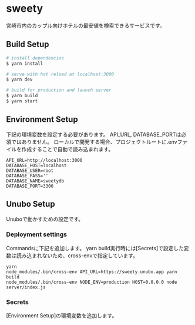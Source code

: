 # sweety
宮崎市内のカップル向けホテルの最安値を検索できるサービスです。

## Build Setup

``` bash
# install dependencies
$ yarn install

# serve with hot reload at localhost:3000
$ yarn dev

# build for production and launch server
$ yarn build
$ yarn start
```

## Environment Setup
下記の環境変数を設定する必要があります。
API_URL, DATABASE_PORTは必須ではありません。
ローカルで開発する場合、プロジェクトルートに.envファイルを作成することで自動で読み込まれます。

```
API_URL=http://localhost:3000
DATABASE_HOST=localhost
DATABASE_USER=root
DATABASE_PASS=''
DATABASE_NAME=sweetydb
DATABASE_PORT=3306
```


## Unubo Setup
Unuboで動かすための設定です。

### Deployment settings
Commandsに下記を追加します。
yarn build実行時には[Secrets]で設定した変数は読み込まれないため、cross-envで指定しています。

```
yarn
node_modules/.bin/cross-env API_URL=https://sweety.unubo.app yarn build
node_modules/.bin/cross-env NODE_ENV=production HOST=0.0.0.0 node server/index.js
```

### Secrets
[Environment Setup]の環境変数を追加します。
